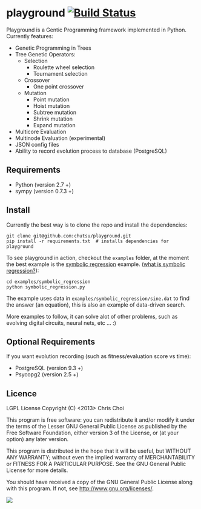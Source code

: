 # playground [![Build Status](https://travis-ci.org/chutsu/playground.png)][1]
Playground is a Gentic Programming framework implemented in Python. Currently
features:

- Genetic Programming in Trees
- Tree Genetic Operators:
    - Selection
        - Roulette wheel selection
        - Tournament selection
    - Crossover
        - One point crossover
    - Mutation
        - Point mutation
        - Hoist mutation
        - Subtree mutation
        - Shrink mutation
        - Expand mutation
- Multicore Evaluation
- Multinode Evaluation (experimental)
- JSON config files
- Ability to record evolution process to database (PostgreSQL)


## Requirements

- Python (version 2.7 +)
- sympy (version 0.7.3 +)

## Install

Currently the best way is to clone the repo and install the dependencies:

    git clone git@github.com:chutsu/playground.git
    pip install -r requirements.txt  # installs dependencies for playground
    
To see playground in action, checkout the `examples` folder, at the moment
the best example is the [symbolic regression][4] example. 
([what is symbolic regression?][3]):

    cd examples/symbolic_regression
    python symbolic_regression.py
    
The example uses data in `examples/symbolic_regression/sine.dat` to find the 
answer (an equation), this is also an example of data-driven search.

More examples to follow, it can solve alot of other problems, such as 
evolving digital circuits, neural nets, etc ... :)
    

## Optional Requirements

If you want evolution recording (such as fitness/evaluation score vs time):

- PostgreSQL (version 9.3 +)
- Psycopg2 (version 2.5 +)


## Licence
LGPL License
Copyright (C) <2013> Chris Choi

This program is free software: you can redistribute it and/or modify it under
the terms of the Lesser GNU General Public License as published by the Free
Software Foundation, either version 3 of the License, or (at your option) any
later version.

This program is distributed in the hope that it will be useful, but WITHOUT ANY
WARRANTY; without even the implied warranty of MERCHANTABILITY or FITNESS FOR A
PARTICULAR PURPOSE.  See the GNU General Public License for more details.

You should have received a copy of the GNU General Public License along with
this program.  If not, see <http://www.gnu.org/licenses/>.

[![](https://d2weczhvl823v0.cloudfront.net/chutsu/playground/trend.png)][2]

[1]: https://travis-ci.org/chutsu/playground
[2]: https://bitdeli.com/free
[3]: http://www.symbolicregression.com/?q=faq
[4]: https://github.com/chutsu/playground/tree/master/examples/symbolic_regression
